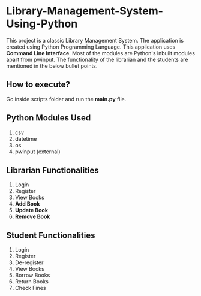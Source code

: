 # Library-Management-System-Using-Python
This project is a classic Library Management System. The application is created using Python Programming Language. This application uses **Command Line Interface**. Most of the modules are Python's inbuilt modules apart from pwinput. The functionality of the librarian and the students are mentioned in the below bullet points. 

## How to execute?
Go inside scripts folder and run the **main.py** file.

## Python Modules Used
1. csv
2. datetime
3. os
4. pwinput (external)

## Librarian Functionalities
1. Login
2. Register
3. View Books
4.  **Add Book**
5.  **Update Book**
6.  **Remove Book**

## Student Functionalities
1. Login
2. Register
3. De-register
4. View Books
5. Borrow Books
6. Return Books
7. Check Fines
